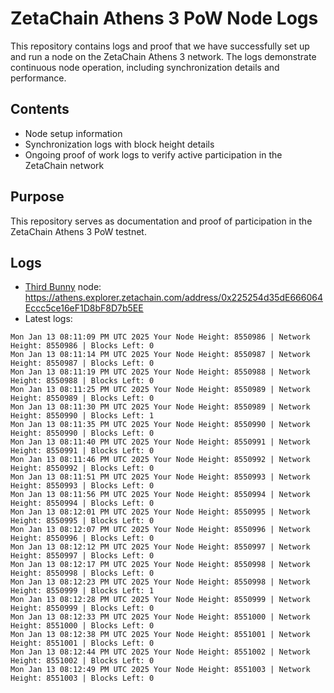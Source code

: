 # ZetaChain Athens 3 PoW Node Logs
This repository contains logs and proof that we have successfully set up and run a node on the ZetaChain Athens 3 network. The logs demonstrate continuous node operation, including synchronization details and performance.

## Contents
- Node setup information
- Synchronization logs with block height details
- Ongoing proof of work logs to verify active participation in the ZetaChain network

## Purpose
This repository serves as documentation and proof of participation in the ZetaChain Athens 3 PoW testnet.

## Logs

- [Third Bunny](https://thirdbunny.xyz/) node: https://athens.explorer.zetachain.com/address/0x225254d35dE666064Eccc5ce16eF1D8bF8D7b5EE
- Latest logs:
```
Mon Jan 13 08:11:09 PM UTC 2025 Your Node Height: 8550986 | Network Height: 8550986 | Blocks Left: 0
Mon Jan 13 08:11:14 PM UTC 2025 Your Node Height: 8550987 | Network Height: 8550987 | Blocks Left: 0
Mon Jan 13 08:11:19 PM UTC 2025 Your Node Height: 8550988 | Network Height: 8550988 | Blocks Left: 0
Mon Jan 13 08:11:25 PM UTC 2025 Your Node Height: 8550989 | Network Height: 8550989 | Blocks Left: 0
Mon Jan 13 08:11:30 PM UTC 2025 Your Node Height: 8550989 | Network Height: 8550990 | Blocks Left: 1
Mon Jan 13 08:11:35 PM UTC 2025 Your Node Height: 8550990 | Network Height: 8550990 | Blocks Left: 0
Mon Jan 13 08:11:40 PM UTC 2025 Your Node Height: 8550991 | Network Height: 8550991 | Blocks Left: 0
Mon Jan 13 08:11:46 PM UTC 2025 Your Node Height: 8550992 | Network Height: 8550992 | Blocks Left: 0
Mon Jan 13 08:11:51 PM UTC 2025 Your Node Height: 8550993 | Network Height: 8550993 | Blocks Left: 0
Mon Jan 13 08:11:56 PM UTC 2025 Your Node Height: 8550994 | Network Height: 8550994 | Blocks Left: 0
Mon Jan 13 08:12:01 PM UTC 2025 Your Node Height: 8550995 | Network Height: 8550995 | Blocks Left: 0
Mon Jan 13 08:12:07 PM UTC 2025 Your Node Height: 8550996 | Network Height: 8550996 | Blocks Left: 0
Mon Jan 13 08:12:12 PM UTC 2025 Your Node Height: 8550997 | Network Height: 8550997 | Blocks Left: 0
Mon Jan 13 08:12:17 PM UTC 2025 Your Node Height: 8550998 | Network Height: 8550998 | Blocks Left: 0
Mon Jan 13 08:12:23 PM UTC 2025 Your Node Height: 8550998 | Network Height: 8550999 | Blocks Left: 1
Mon Jan 13 08:12:28 PM UTC 2025 Your Node Height: 8550999 | Network Height: 8550999 | Blocks Left: 0
Mon Jan 13 08:12:33 PM UTC 2025 Your Node Height: 8551000 | Network Height: 8551000 | Blocks Left: 0
Mon Jan 13 08:12:38 PM UTC 2025 Your Node Height: 8551001 | Network Height: 8551001 | Blocks Left: 0
Mon Jan 13 08:12:44 PM UTC 2025 Your Node Height: 8551002 | Network Height: 8551002 | Blocks Left: 0
Mon Jan 13 08:12:49 PM UTC 2025 Your Node Height: 8551003 | Network Height: 8551003 | Blocks Left: 0
```
